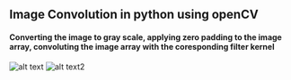 ## Image Convolution in python using openCV

#### Converting the image to gray scale, applying zero padding to the image array, convoluting the image array with the coresponding filter kernel

![alt text](https://github.com/KemerDev/PythonImageConvolution/blob/main/enemy.jpg "Unprocessed image") ![alt text2](https://github.com/KemerDev/PythonImageConvolution/blob/main/enemy_edge.jpg "Convoluted image with edge detection kernel")
